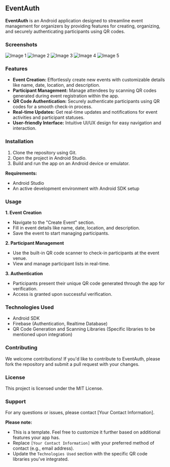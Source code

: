 ## EventAuth

**EventAuth** is an Android application designed to streamline event management for organizers by providing features for creating, organizing, and securely authenticating participants using QR codes.

### Screenshots

![Image 1](external_resources/app_sc/image1_50.jpeg)
![Image 2](external_resources/app_sc/image2_50.jpeg)
![Image 3](external_resources/app_sc/image3_50.jpeg)
![Image 4](external_resources/app_sc/image4_50.jpeg)
![Image 5](external_resources/app_sc/image5_50.jpeg)


### Features

* **Event Creation:** Effortlessly create new events with customizable details like name, date, location, and description.
* **Participant Management:** Manage attendees by scanning QR codes generated during event registration within the app.
* **QR Code Authentication:** Securely authenticate participants using QR codes for a smooth check-in process.
* **Real-time Updates:** Get real-time updates and notifications for event activities and participant statuses.
* **User-friendly Interface:** Intuitive UI/UX design for easy navigation and interaction.

### Installation

1. Clone the repository using Git.
2. Open the project in Android Studio.
3. Build and run the app on an Android device or emulator.

**Requirements:**

* Android Studio
* An active development environment with Android SDK setup

### Usage

**1. Event Creation**

* Navigate to the "Create Event" section.
* Fill in event details like name, date, location, and description.
* Save the event to start managing participants.

**2. Participant Management**

* Use the built-in QR code scanner to check-in participants at the event venue.
* View and manage participant lists in real-time.

**3. Authentication**

* Participants present their unique QR code generated through the app for verification.
* Access is granted upon successful verification.

### Technologies Used

* Android SDK
* Firebase (Authentication, Realtime Database)
* QR Code Generation and Scanning Libraries (Specific libraries to be mentioned upon integration)

### Contributing

We welcome contributions! If you'd like to contribute to EventAuth, please fork the repository and submit a pull request with your changes.

### License

This project is licensed under the MIT License.

### Support

For any questions or issues, please contact [Your Contact Information].

**Please note:**

* This is a template. Feel free to customize it further based on additional features your app has.
* Replace `[Your Contact Information]` with your preferred method of contact (e.g., email address).
* Update the `Technologies Used` section with the specific QR code libraries you've integrated.
